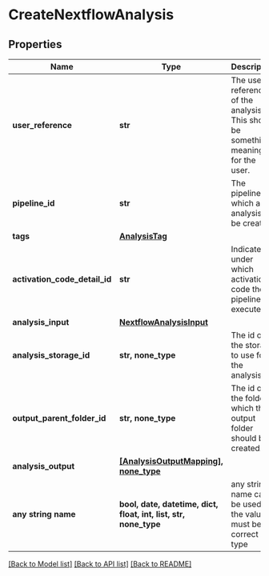 # CreateNextflowAnalysis


## Properties
Name | Type | Description | Notes
------------ | ------------- | ------------- | -------------
**user_reference** | **str** | The user-reference of the analysis. This should be something meaningful for the user. | 
**pipeline_id** | **str** | The pipeline for which an analysis will be created. | 
**tags** | [**AnalysisTag**](AnalysisTag.md) |  | 
**activation_code_detail_id** | **str** | Indicates under which activation code the pipeline is executed. | 
**analysis_input** | [**NextflowAnalysisInput**](NextflowAnalysisInput.md) |  | 
**analysis_storage_id** | **str, none_type** | The id of the storage to use for the analysis. | [optional] 
**output_parent_folder_id** | **str, none_type** | The id of the folder in which the output folder should be created. | [optional] 
**analysis_output** | [**[AnalysisOutputMapping], none_type**](AnalysisOutputMapping.md) |  | [optional] 
**any string name** | **bool, date, datetime, dict, float, int, list, str, none_type** | any string name can be used but the value must be the correct type | [optional]

[[Back to Model list]](../README.md#documentation-for-models) [[Back to API list]](../README.md#documentation-for-api-endpoints) [[Back to README]](../README.md)


